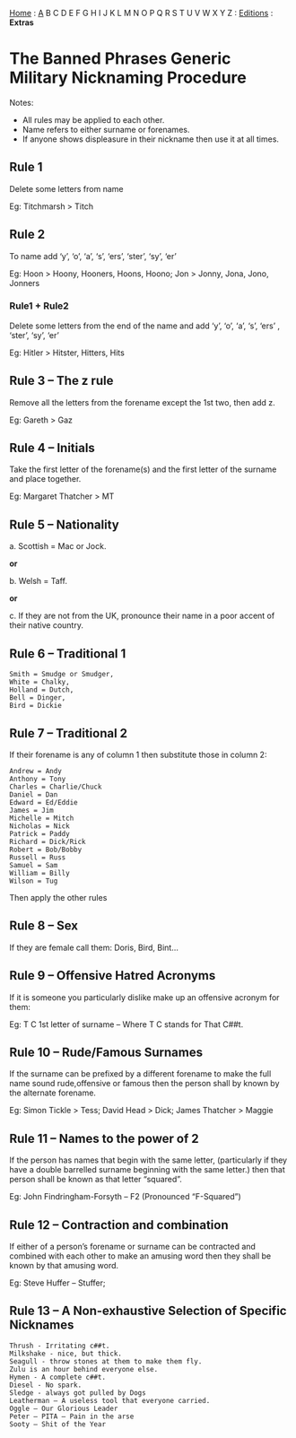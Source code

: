[Home](/) : [A](aircrew/a) B C D E F G H I J K L M N O P Q R S T U V W X Y Z : [Editions](/foreword/) : **Extras**

# The Banned Phrases Generic Military Nicknaming Procedure

Notes:

- All rules may be applied to each other.
- Name refers to either surname or forenames.
- If anyone shows displeasure in their nickname then use it at all times.

## Rule 1

Delete some letters from name

Eg: Titchmarsh > Titch

## Rule 2

To name add ‘y’, ‘o’, ‘a’, ‘s’, ‘ers’, ‘ster’, ‘sy’, ‘er’

Eg: Hoon > Hoony, Hooners, Hoons, Hoono; Jon > Jonny, Jona, Jono, Jonners

### Rule1 + Rule2

Delete some letters from the end of the name and add ‘y’, ‘o’, ‘a’, ‘s’, ‘ers’ , ‘ster’, ‘sy’, ‘er’

Eg: Hitler > Hitster, Hitters, Hits

## Rule 3 – The z rule

Remove all the letters from the forename except the 1st two, then add z.

Eg: Gareth > Gaz

## Rule 4 – Initials

Take the first letter of the forename(s) and the first letter of the surname and place together.

Eg: Margaret Thatcher > MT

## Rule 5 – Nationality

a. Scottish = Mac or Jock.

**or**

b. Welsh = Taff.

**or**

c. If they are not from the UK, pronounce their name in a poor accent of their native country.

## Rule 6 – Traditional 1

    Smith = Smudge or Smudger,
    White = Chalky,
    Holland = Dutch,
    Bell = Dinger,
    Bird = Dickie

## Rule 7 – Traditional 2

If their forename is any of column 1 then substitute those in column 2:

    Andrew = Andy
    Anthony = Tony
    Charles = Charlie/Chuck
    Daniel = Dan
    Edward = Ed/Eddie
    James = Jim
    Michelle = Mitch
    Nicholas = Nick
    Patrick = Paddy
    Richard = Dick/Rick
    Robert = Bob/Bobby
    Russell = Russ
    Samuel = Sam
    William = Billy
    Wilson = Tug

Then apply the other rules

## Rule 8 – Sex

If they are female call them: Doris, Bird, Bint…

## Rule 9 – Offensive Hatred Acronyms

If it is someone you particularly dislike make up an offensive acronym for them:

Eg: T C 1st letter of surname – Where T C stands for That C##t.

## Rule 10 – Rude/Famous Surnames

If the surname can be prefixed by a different forename to make the full name sound rude,offensive or famous then the person shall by known by the alternate forename.

Eg: Simon Tickle > Tess; David Head > Dick; James Thatcher > Maggie

## Rule 11 – Names to the power of 2

If the person has names that begin with the same letter, (particularly if they have a double barrelled surname beginning with the same letter.) then that person shall be known as that letter “squared”.

Eg: John Findringham-Forsyth – F2 (Pronounced “F-Squared”)

## Rule 12 – Contraction and combination

If either of a person’s forename or surname can be contracted and combined with each other to make an amusing word then they shall be known by that amusing word.

Eg: Steve Huffer – Stuffer;

## Rule 13 – A Non-exhaustive Selection of Specific Nicknames

    Thrush - Irritating c##t.
    Milkshake - nice, but thick.
    Seagull - throw stones at them to make them fly.
    Zulu is an hour behind everyone else.
    Hymen - A complete c##t.
    Diesel - No spark.
    Sledge - always got pulled by Dogs
    Leatherman – A useless tool that everyone carried.
    Oggle – Our Glorious Leader
    Peter – PITA – Pain in the arse
    Sooty – Shit of the Year

